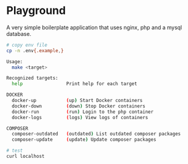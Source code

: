 # Playground
A very simple boilerplate application that uses nginx, php and a mysql database.

```sh
# copy env file
cp -n .env{.example,}
```

```sh
Usage:
  make <target>

Recognized targets:
  help                Print help for each target

DOCKER
  docker-up           (up) Start Docker containers
  docker-down         (down) Stop Docker containers
  docker-run          (run) Login to the php container
  docker-logs         (logs) View logs of containers

COMPOSER
  composer-outdated   (outdated) List outdated composer packages
  composer-update     (update) Update composer packages
```

```sh
# test
curl localhost
```
